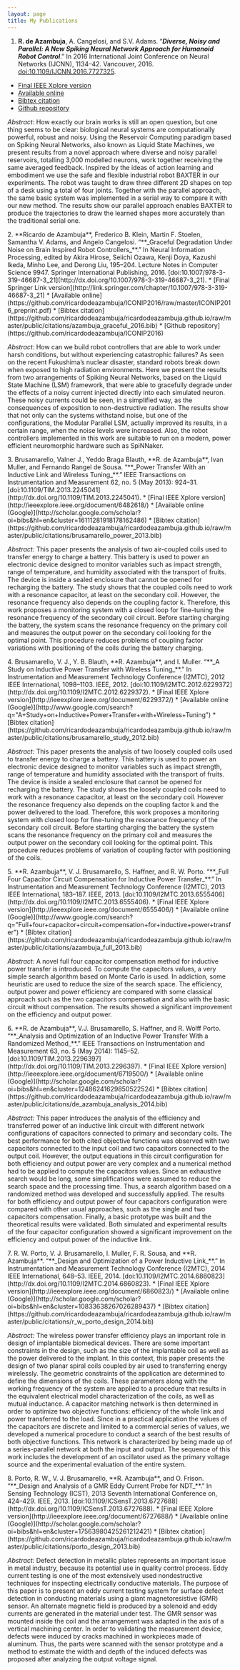 ```yaml
---
layout: page
title: My Publications
---
```


1. **R. de Azambuja**, A. Cangelosi, and S.V. Adams. “**_Diverse, Noisy and Parallel: A New Spiking Neural Network Approach for Humanoid Robot Control_**.” In 2016 International Joint Conference on Neural Networks (IJCNN), 1134–42. Vancouver, 2016. [doi:10.1109/IJCNN.2016.7727325](http://dx.doi.org/10.1109/IJCNN.2016.7727325).
  * [Final IEEE Xplore version](http://ieeexplore.ieee.org/document/7727325/)
  * [Available online](https://github.com/ricardodeazambuja/IJCNN2016/raw/master/IJCNN2016_preprint.pdf)
  * [Bibtex citation](https://github.com/ricardodeazambuja/ricardodeazambuja.github.io/raw/master/public/citations/de_azambuja_diverse_2016.bib)
  * [Github repository](https://github.com/ricardodeazambuja/IJCNN2016)
 <p class="message">
<i>Abstract:</i>
How exactly our brain works is still an open question, but one thing seems to be clear: biological neural systems are computationally powerful, robust and noisy. Using the Reservoir Computing paradigm based on Spiking Neural Networks, also known as Liquid State Machines, we present results from a novel approach where diverse and noisy parallel reservoirs, totalling 3,000 modelled neurons, work together receiving the same averaged feedback. Inspired by the ideas of action learning and embodiment we use the safe and flexible industrial robot BAXTER in our experiments. The robot was taught to draw three different 2D shapes on top of a desk using a total of four joints. Together with the parallel approach, the same basic system was implemented in a serial way to compare it with our new method. The results show our parallel approach enables BAXTER to produce the trajectories to draw the learned shapes more accurately than the traditional serial one.
</p>
2. **Ricardo de Azambuja**, Frederico B. Klein, Martin F. Stoelen, Samantha V. Adams, and Angelo Cangelosi. “**_Graceful Degradation Under Noise on Brain Inspired Robot Controllers_**.” In Neural Information Processing, edited by Akira Hirose, Seiichi Ozawa, Kenji Doya, Kazushi Ikeda, Minho Lee, and Derong Liu, 195–204. Lecture Notes in Computer Science 9947. Springer International Publishing, 2016. [doi:10.1007/978-3-319-46687-3_21](http://dx.doi.org/10.1007/978-3-319-46687-3_21).
  * [Final Springer Link version](http://link.springer.com/chapter/10.1007/978-3-319-46687-3_21)
  * [Available online](https://github.com/ricardodeazambuja/ICONIP2016/raw/master/ICONIP2016_preprint.pdf)
  * [Bibtex citation](https://github.com/ricardodeazambuja/ricardodeazambuja.github.io/raw/master/public/citations/azambuja_graceful_2016.bib)
  * [Github repository](https://github.com/ricardodeazambuja/ICONIP2016)
 <p class="message">
<i>Abstract:</i>
How can we build robot controllers that are able to work under harsh conditions, but without experiencing catastrophic failures? As seen on the recent Fukushima’s nuclear disaster, standard robots break down when exposed to high radiation environments. Here we present the results from two arrangements of Spiking Neural Networks, based on the Liquid State Machine (LSM) framework, that were able to gracefully degrade under the effects of a noisy current injected directly into each simulated neuron. These noisy currents could be seen, in a simplified way, as the consequences of exposition to non-destructive radiation. The results show that not only can the systems withstand noise, but one of the configurations, the Modular Parallel LSM, actually improved its results, in a certain range, when the noise levels were increased. Also, the robot controllers implemented in this work are suitable to run on a modern, power efficient neuromorphic hardware such as SpiNNaker.
</p>
3. Brusamarello, Valner J., Yeddo Braga Blauth, **R. de Azambuja**, Ivan Muller, and Fernando Rangel de Sousa. “**_Power Transfer With an Inductive Link and Wireless Tuning_**.” IEEE Transactions on Instrumentation and Measurement 62, no. 5 (May 2013): 924–31. [doi:10.1109/TIM.2013.2245041](http://dx.doi.org/10.1109/TIM.2013.2245041).
  * [Final IEEE Xplore version](http://ieeexplore.ieee.org/document/6482618/)
  * [Available online (Google)](http://scholar.google.com/scholar?oi=bibs&hl=en&cluster=16111281918178162486)
  * [Bibtex citation](https://github.com/ricardodeazambuja/ricardodeazambuja.github.io/raw/master/public/citations/brusamarello_power_2013.bib)
 <p class="message">
<i>Abstract:</i>
This paper presents the analysis of two air-coupled coils used to transfer energy to charge a battery. This battery is used to power an electronic device designed to monitor variables such as impact strength, range of temperature, and humidity associated with the transport of fruits. The device is inside a sealed enclosure that cannot be opened for recharging the battery. The study shows that the coupled coils need to work with a resonance capacitor, at least on the secondary coil. However, the resonance frequency also depends on the coupling factor k. Therefore, this work proposes a monitoring system with a closed loop for fine-tuning the resonance frequency of the secondary coil circuit. Before starting charging the battery, the system scans the resonance frequency on the primary coil and measures the output power on the secondary coil looking for the optimal point. This procedure reduces problems of coupling factor variations with positioning of the coils during the battery charging.
</p>
4. Brusamarello, V. J., Y. B. Blauth, **R. Azambuja**, and I. Muller. “**_A Study on Inductive Power Transfer with Wireless Tuning_**.” In Instrumentation and Measurement Technology Conference (I2MTC), 2012 IEEE International, 1098–1103. IEEE, 2012. [doi:10.1109/I2MTC.2012.6229372](http://dx.doi.org/10.1109/I2MTC.2012.6229372).
  * [Final IEEE Xplore version](http://ieeexplore.ieee.org/document/6229372/)
  * [Available online (Google)](http://www.google.com/search?q="A+Study+on+Inductive+Power+Transfer+with+Wireless+Tuning")
  * [Bibtex citation](https://github.com/ricardodeazambuja/ricardodeazambuja.github.io/raw/master/public/citations/brusamarello_study_2012.bib)
 <p class="message">
<i>Abstract:</i>
This paper presents the analysis of two loosely coupled coils used to transfer energy to charge a battery. This battery is used to power an electronic device designed to monitor variables such as impact strength, range of temperature and humidity associated with the transport of fruits. The device is inside a sealed enclosure that cannot be opened for recharging the battery. The study shows the loosely coupled coils need to work with a resonance capacitor, at least on the secondary coil. However the resonance frequency also depends on the coupling factor k and the power delivered to the load. Therefore, this work proposes a monitoring system with closed loop for fine-tuning the resonance frequency of the secondary coil circuit. Before starting charging the battery the system scans the resonance frequency on the primary coil and measures the output power on the secondary coil looking for the optimal point. This procedure reduces problems of variation of coupling factor with positioning of the coils.
</p>
5. **R. Azambuja**, V. J. Brusamarello, S. Haffner, and R. W. Porto. “**_Full Four Capacitor Circuit Compensation for Inductive Power Transfer_**.” In Instrumentation and Measurement Technology Conference (I2MTC), 2013 IEEE International, 183–187. IEEE, 2013. [doi:10.1109/I2MTC.2013.6555406](http://dx.doi.org/10.1109/I2MTC.2013.6555406).
  * [Final IEEE Xplore version](http://ieeexplore.ieee.org/document/6555406/)
  * [Available online (Google)](http://www.google.com/search?q="Full+four+capacitor+circuit+compensation+for+inductive+power+transfer")
  * [Bibtex citation](https://github.com/ricardodeazambuja/ricardodeazambuja.github.io/raw/master/public/citations/azambuja_full_2013.bib)
 <p class="message">
<i>Abstract:</i>
A novel full four capacitor compensation method for inductive power transfer is introduced. To compute the capacitors values, a very simple search algorithm based on Monte Carlo is used. In addiction, some heuristic are used to reduce the size of the search space. The efficiency, output power and power efficiency are compared with some classical approach such as the two capacitors compensation and also with the basic circuit without compensation. The results showed a significant improvement on the efficiency and output power.
</p>
6. **R. de Azambuja**, V.J. Brusamarello, S. Haffner, and R. Wolff Porto. “**_Analysis and Optimization of an Inductive Power Transfer With a Randomized Method_**.” IEEE Transactions on Instrumentation and Measurement 63, no. 5 (May 2014): 1145–52. [doi:10.1109/TIM.2013.2296397](http://dx.doi.org/10.1109/TIM.2013.2296397).
  * [Final IEEE Xplore version](http://ieeexplore.ieee.org/document/6719500/)
  * [Available online (Google)](http://scholar.google.com/scholar?oi=bibs&hl=en&cluster=12486241629850522524)
  * [Bibtex citation](https://github.com/ricardodeazambuja/ricardodeazambuja.github.io/raw/master/public/citations/de_azambuja_analysis_2014.bib)
 <p class="message">
<i>Abstract:</i>
This paper introduces the analysis of the efficiency and transferred power of an inductive link circuit with different network configurations of capacitors connected to primary and secondary coils. The best performance for both cited objective functions was observed with two capacitors connected to the input coil and two capacitors connected to the output coil. However, the output equations in this circuit configuration for both efficiency and output power are very complex and a numerical method had to be applied to compute the capacitors values. Since an exhaustive search would be long, some simplifications were assumed to reduce the search space and the processing time. Thus, a search algorithm based on a randomized method was developed and successfully applied. The results for both efficiency and output power of four capacitors configuration were compared with other usual approaches, such as the single and two capacitors compensation. Finally, a basic prototype was built and the theoretical results were validated. Both simulated and experimental results of the four capacitor configuration showed a significant improvement on the efficiency and output power of the inductive link.
</p>
7. R. W. Porto, V. J. Brusamarello, I. Muller, F. R. Sousa, and **R. Azambuja**. “**_Design and Optimization of a Power Inductive Link_**.” In Instrumentation and Measurement Technology Conference (I2MTC), 2014 IEEE International, 648–53. IEEE, 2014. [doi:10.1109/I2MTC.2014.6860823](http://dx.doi.org/10.1109/I2MTC.2014.6860823).
  * [Final IEEE Xplore version](http://ieeexplore.ieee.org/document/6860823/)
  * [Available online (Google)](http://scholar.google.com/scholar?oi=bibs&hl=en&cluster=10833638267026289437)
  * [Bibtex citation](https://github.com/ricardodeazambuja/ricardodeazambuja.github.io/raw/master/public/citations/r_w_porto_design_2014.bib)
 <p class="message">
<i>Abstract:</i>
The wireless power transfer efficiency plays an important role in design of implantable biomedical devices. There are some important constraints in the design, such as the size of the implantable coil as well as the power delivered to the implant. In this context, this paper presents the design of two planar spiral coils coupled by air used to transferring energy wirelessly. The geometric constraints of the application are determined to define the dimensions of the coils. These parameters along with the working frequency of the system are applied to a procedure that results in the equivalent electrical model characterization of the coils, as well as mutual inductance. A capacitor matching network is then determined in order to optimize two objective functions: efficiency of the whole link and power transferred to the load. Since in a practical application the values of the capacitors are discrete and limited to a commercial series of values, we developed a numerical procedure to conduct a search of the best results of both objective functions. This network is characterized by being made up of a series-parallel network at both the input and output. The sequence of this work includes the development of an oscillator used as the primary voltage source and the experimental evaluation of the entire system.
</p>
8. Porto, R. W., V. J. Brusamarello, **R. Azambuja**, and O. Frison. “**_Design and Analysis of a GMR Eddy Current Probe for NDT_**.” In Sensing Technology (ICST), 2013 Seventh International Conference on, 424–429. IEEE, 2013. [doi:10.1109/ICSensT.2013.6727688](http://dx.doi.org/10.1109/ICSensT.2013.6727688).
  * [Final IEEE Xplore version](http://ieeexplore.ieee.org/document/6727688/)
  * [Available online (Google)](http://scholar.google.com/scholar?oi=bibs&hl=en&cluster=17563980425261212421)
  * [Bibtex citation](https://github.com/ricardodeazambuja/ricardodeazambuja.github.io/raw/master/public/citations/porto_design_2013.bib)
 <p class="message">
<i>Abstract:</i>
Defect detection in metallic plates represents an important issue in metal industry, because its potential use in quality control process. Eddy current testing is one of the most extensively used nondestructive techniques for inspecting electrically conductive materials. The purpose of this paper is to present an eddy current testing system for surface defect detection in conducting materials using a giant magnetoresistive (GMR) sensor. An alternate magnetic field is produced by a solenoid and eddy currents are generated in the material under test. The GMR sensor was mounted inside the coil and the arrangement was adapted in the axis of a vertical machining center. In order to validating the measurement device, defects were induced by cracks machined in workpieces made of aluminum. Thus, the parts were scanned with the sensor prototype and a method to estimate the width and depth of the induced defects was proposed after analyzing the output voltage signal.
</p>
